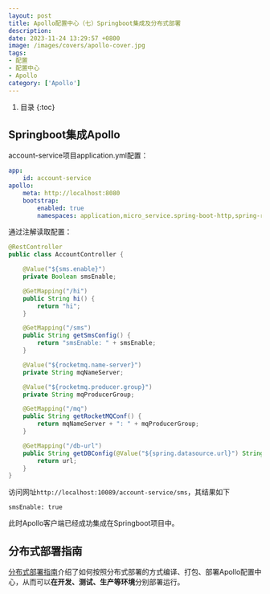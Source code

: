 ```yaml
---
layout: post 
title: Apollo配置中心（七）Springboot集成及分布式部署
description:
date: 2023-11-24 13:29:57 +0800 
image: /images/covers/apollo-cover.jpg
tags:
- 配置
- 配置中心
- Apollo
category: ['Apollo']
---
```


1. 目录
{:toc}

## Springboot集成Apollo

account-service项目application.yml配置：

```yml
app:
    id: account-service
apollo:
    meta: http://localhost:8080
    bootstrap:
        enabled: true
        namespaces: application,micro_service.spring-boot-http,spring-rocketmq,micro_service.spring-boot-druid
```

通过注解读取配置：

```java
@RestController
public class AccountController {

    @Value("${sms.enable}")
    private Boolean smsEnable;

    @GetMapping("/hi")
    public String hi() {
        return "hi";
    }

    @GetMapping("/sms")
    public String getSmsConfig() {
        return "smsEnable: " + smsEnable;
    }

    @Value("${rocketmq.name-server}")
    private String mqNameServer;

    @Value("${rocketmq.producer.group}")
    private String mqProducerGroup;

    @GetMapping("/mq")
    public String getRocketMQConf() {
        return mqNameServer + ": " + mqProducerGroup;
    }

    @GetMapping("/db-url")
    public String getDBConfig(@Value("${spring.datasource.url}") String url) {
        return url;
    }
}
```

访问网址`http://localhost:10089/account-service/sms`，其结果如下

```
smsEnable: true
```

此时Apollo客户端已经成功集成在Springboot项目中。

## 分布式部署指南

[分布式部署指南](https://www.apolloconfig.com/#/zh/deployment/distributed-deployment-guide)介绍了如何按照分布式部署的方式编译、打包、部署Apollo配置中心，从而可以**在开发、测试、生产等环境**分别部署运行。
